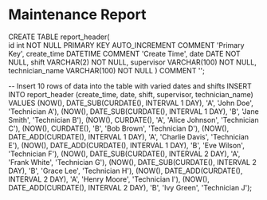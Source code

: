 # Maintenance Report

CREATE TABLE report_header(  
    id int NOT NULL PRIMARY KEY AUTO_INCREMENT COMMENT 'Primary Key',
    create_time DATETIME COMMENT 'Create Time',
    date DATE NOT NULL,
    shift VARCHAR(2) NOT NULL,
    supervisor VARCHAR(100) NOT NULL,
    technician_name VARCHAR(100) NOT NULL
) COMMENT '';

-- Insert 10 rows of data into the table with varied dates and shifts
INSERT INTO report_header (create_time, date, shift, supervisor, technician_name)
VALUES 
    (NOW(), DATE_SUB(CURDATE(), INTERVAL 1 DAY), 'A', 'John Doe', 'Technician A'),
    (NOW(), DATE_SUB(CURDATE(), INTERVAL 1 DAY), 'B', 'Jane Smith', 'Technician B'),
    (NOW(), CURDATE(), 'A', 'Alice Johnson', 'Technician C'),
    (NOW(), CURDATE(), 'B', 'Bob Brown', 'Technician D'),
    (NOW(), DATE_ADD(CURDATE(), INTERVAL 1 DAY), 'A', 'Charlie Davis', 'Technician E'),
    (NOW(), DATE_ADD(CURDATE(), INTERVAL 1 DAY), 'B', 'Eve Wilson', 'Technician F'),
    (NOW(), DATE_SUB(CURDATE(), INTERVAL 2 DAY), 'A', 'Frank White', 'Technician G'),
    (NOW(), DATE_SUB(CURDATE(), INTERVAL 2 DAY), 'B', 'Grace Lee', 'Technician H'),
    (NOW(), DATE_ADD(CURDATE(), INTERVAL 2 DAY), 'A', 'Henry Moore', 'Technician I'),
    (NOW(), DATE_ADD(CURDATE(), INTERVAL 2 DAY), 'B', 'Ivy Green', 'Technician J');